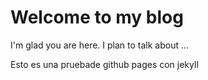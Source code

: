 # Welcome to my blog

I'm glad you are here. I plan to talk about ...

Esto es una pruebade github pages con jekyll
